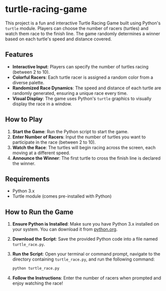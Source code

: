 # turtle-racing-game

This project is a fun and interactive Turtle Racing Game built using Python's `turtle` module. Players can choose the number of racers (turtles) and watch them race to the finish line. The game randomly determines a winner based on each turtle's speed and distance covered.

## Features

- **Interactive Input**: Players can specify the number of turtles racing (between 2 to 10).
- **Colorful Racers**: Each turtle racer is assigned a random color from a diverse palette.
- **Randomized Race Dynamics**: The speed and distance of each turtle are randomly generated, ensuring a unique race every time.
- **Visual Display**: The game uses Python's `turtle` graphics to visually display the race in a window.

## How to Play

1. **Start the Game**: Run the Python script to start the game.
2. **Enter Number of Racers**: Input the number of turtles you want to participate in the race (between 2 to 10).
3. **Watch the Race**: The turtles will begin racing across the screen, each moving at a different speed.
4. **Announce the Winner**: The first turtle to cross the finish line is declared the winner.

## Requirements

- Python 3.x
- Turtle module (comes pre-installed with Python)

## How to Run the Game

1. **Ensure Python is Installed**: Make sure you have Python 3.x installed on your system. You can download it from [python.org](https://www.python.org/).

2. **Download the Script**: Save the provided Python code into a file named `turtle_race.py`.

3. **Run the Script**: Open your terminal or command prompt, navigate to the directory containing `turtle_race.py`, and run the following command:

    ```bash
    python turtle_race.py
    ```

4. **Follow the Instructions**: Enter the number of racers when prompted and enjoy watching the race!
